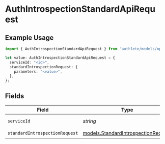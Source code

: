 # AuthIntrospectionStandardApiRequest

## Example Usage

```typescript
import { AuthIntrospectionStandardApiRequest } from "authlete/models/operations";

let value: AuthIntrospectionStandardApiRequest = {
  serviceId: "<id>",
  standardIntrospectionRequest: {
    parameters: "<value>",
  },
};
```

## Fields

| Field                                                                               | Type                                                                                | Required                                                                            | Description                                                                         |
| ----------------------------------------------------------------------------------- | ----------------------------------------------------------------------------------- | ----------------------------------------------------------------------------------- | ----------------------------------------------------------------------------------- |
| `serviceId`                                                                         | *string*                                                                            | :heavy_check_mark:                                                                  | A service ID.                                                                       |
| `standardIntrospectionRequest`                                                      | [models.StandardIntrospectionRequest](../../models/standardintrospectionrequest.md) | :heavy_check_mark:                                                                  | N/A                                                                                 |